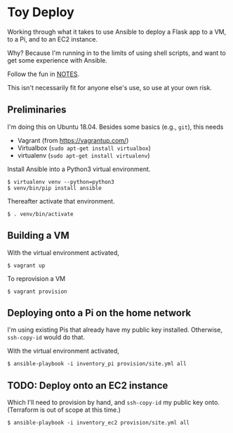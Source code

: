# Toy Deploy

Working through what it takes to use Ansible to deploy a Flask app to a VM, to a Pi, and to an EC2 instance.

Why? Because I'm running in to the limits of using shell scripts, and want to get some experience with Ansible.

Follow the fun in [NOTES](NOTES.md).

This isn't necessarily fit for anyone else's use, so use at your own risk.

## Preliminaries

I'm doing this on Ubuntu 18.04. Besides some basics (e.g., `git`), this needs

 * Vagrant (from https://vagrantup.com/)
 * Virtualbox (`sudo apt-get install virtualbox`)
 * virtualenv (`sudo apt-get install virtualenv`)

Install Ansible into a Python3 virtual environment.

    $ virtualenv venv --python=python3
    $ venv/bin/pip install ansible

Thereafter activate that environment.

    $ . venv/bin/activate

## Building a VM

With the virtual environment activated,

    $ vagrant up

To reprovision a VM

    $ vagrant provision

## Deploying onto a Pi on the home network

I'm using existing Pis that already have my public key installed. Otherwise, `ssh-copy-id` would do that.

With the virtual environment activated,

    $ ansible-playbook -i inventory_pi provision/site.yml all

## TODO: Deploy onto an EC2 instance

Which I'll need to provision by hand, and `ssh-copy-id` my public key onto. (Terraform is out of scope at this time.)

    $ ansible-playbook -i inventory_ec2 provision/site.yml all
